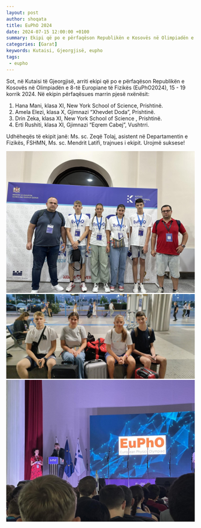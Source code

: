 ```yaml
---
layout: post
author: shoqata
title: EuPhO 2024
date: 2024-07-15 12:00:00 +0100
summary: Ekipi që po e përfaqëson Republikën e Kosovës në Olimpiadën e 8-të Europiane të Fizikës 
categories: [Garat]
keywords: Kutaisi, Gjeorgjisë, eupho
tags:
 - eupho
---
```



Sot, në Kutaisi të Gjeorgjisë, arriti ekipi që po e përfaqëson Republikën e Kosovës në Olimpiadën e 8-të Europiane të Fizikës (EuPhO2024), 15 - 19 korrik 2024.  Në ekipin përfaqësues marrin pjesë nxënësit:
1. Hana Mani, klasa XI, New York School of Science, Prishtinë.
2. Amela Elezi, klasa X, Gjimnazi “Xhevdet Doda”, Prishtinë.
3. Drin Zeka, klasa XI, New York School of Science , Prishtinë.
4. Erti Rushiti, klasa XI, Gjimnazi “Eqrem Cabej”, Vushtrri.

Udhëheqës të ekipit janë:
Ms. sc. Zeqë Tolaj, asistent në Departamentin e Fizikës, FSHMN,
Ms. sc. Mendrit Latifi, trajnues i ekipit.
Urojmë suksese!

![wall](/assets/img/2024-07-15-eupho/wall.jpg)
![main](/assets/img/2024-07-15-eupho/main.jpg)
![talk](/assets/img/2024-07-15-eupho/talk.jpg)
